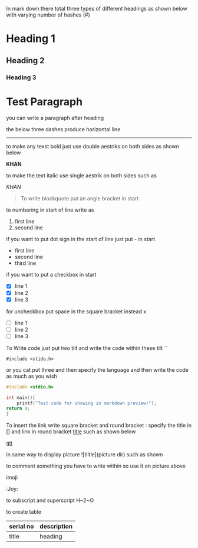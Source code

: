 In mark down there total three types of different headings as shown below with varying number of hashes (#)
# Heading 1
## Heading 2
### Heading 3


# Test Paragraph
you can write a paragraph after heading 

the below three dashes produce horizontal line


---

to make any texst bold just use double aestriks on both sides as shown below

**KHAN**

to make the text italic use single aestrik on both sides such as

*KHAN*

>To write blockquote put an angle bracket in start

to numbering in start of line write as 

1. first line 
2. second line

if you want to put dot sign in the start of line just put - in start

- first line 
- second line
- third line

if you want to put a checkbox in start 

- [x] line 1
- [x] line 2
- [x] line 3

for uncheckbox put space in the square bracket instead x

- [ ] line 1
- [ ] line 2
- [ ] line 3

To Write code just put two tilt and write the code within these tilt ``

`#include <stido.h>`

or you cat put three and then specify the language and then  write the code as much as you wish

```c
#include <stdio.h>

int main(){
	printf("Test code for showing in markdown preview!");
return 0;
}

```

To insert the link write square bracket and round bracket : specify the title in [] and link in round bracket
[title](link) such as shown below

[git](https://github.com/malkootkhan/MyImportantNotes/blob/master/markDownGuide.md)


in same way to display picture 
![tiltle](picture dir) such as shown

<!-- ![vi/vim cheatsheet](./Cheatsheet_Vim_with_'programming_Dvorak'_layout.png) -->


to comment something you have to write within <!-- write comment here --> so use it on picture above


imoji

:Joy:

to subscript and superscript
H~2~O

to create table

|serial no|description|
|--|--|
|title|heading|


